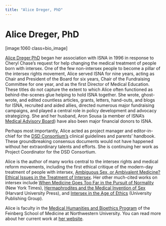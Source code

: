 ```yaml
---
title: "Alice Dreger, PhD"
---
```


# Alice Dreger, PhD

<p>[image:1060 class=bio_image]  </p>

<p><a href="http://www.alicedreger.com">Alice Dreger,PhD</a> began her association with <span class="caps">ISNA</span> in 1996 in response to Cheryl Chase’s request for help changing the medical treatment of people born with intersex. One of the few non-intersex people to become a pillar of the intersex rights movement, Alice served <span class="caps">ISNA</span> for nine years, acting as Chair and President of the Board for six years, Chair of the Fundraising Committee for one year, and as the first Director of Medical Education. These titles do not capture the extent to which Alice often functioned as behind-the-scenes glue helping to hold <span class="caps">ISNA</span> together. She wrote, ghost-wrote, and edited countless articles, grants, letters, hand-outs, and blogs for <span class="caps">ISNA</span>, recruited and aided allies, directed numerous major fundraising campaigns, and played a central role in policy development and advocacy strategizing. She and her husband, Aron Sousa (a member of <span class="caps">ISNA</span>’s <a href="http://www.isna.org/about/medicalboard/">Medical Advisory Board</a>) have also been major financial donors to <span class="caps">ISNA</span>.  </p>

<p>Perhaps most importantly, Alice acted as project manager and editor-in-chief for the <a href="http://www.dsdguidelines.org"><span class="caps">DSD</span> Consortium’s</a> clinical guidelines and parents’ handbook. These groundbreaking consensus documents would not have happened without her extraordinary talents and efforts. She is continuing her work as Project Coordinator for the <span class="caps">DSD</span> Consortium.  </p>

<p>Alice is the author of many works central to the intersex rights and medical reform movements, including the first ethical critique of the modern-day treatment of people with intersex, <a href="http://isna.org/articles/ambivalent_medicine">Ambiguous Sex, or Ambivalent Medicine? Ethical Issues in the Treatment of Intersex</a>. Her other much-cited works on intersex include <a href="http://www.nytimes.com/library/national/science/072898sci-essay.html">When Medicine Goes Too Far in the Pursuit of Normality</a> (New York Times), <a href="http://www.alicedreger.com/reviews/invention">Hermaphrodites and the Medical Invention of Sex</a> (Harvard University Press), and <a href="http://www.isna.org/books/ageofethics">Intersex in the Age of Ethics</a> (University Publishing Group).  </p>

<p>Alice is faculty in the <a href="http://www.medschool.northwestern.edu/mhb/">Medical Humanities and Bioethics Program</a> of the Feinberg School of Medicine at Northwestern University. You can read more about her current work at <a href="http://www.alicedreger.com">her website</a>.</p>